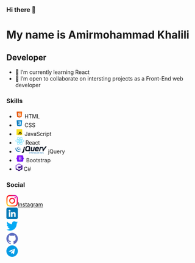 ### Hi there 👋
My name is Amirmohammad Khalili
===============================
Developer
---------
* 🌱 I’m currently learning React
* 🤝 I’m open to collaborate on intersting projects as a Front-End web developer

### Skills
* <img src="./icons8-html-5-48.png" height="20" alt="html"/> HTML
* <img src="./icons8-css3-48.png" height="20" alt="css"/> CSS
* <img src="./icons8-javascript-48.png" height="20" alt="javascript"/> JavaScript
* <img src="./react.svg" height="20" alt="react"/> React
* <img src="./786px-JQuery-Logo.svg.png" height="20" alt="jquery"/> jQuery
* <img src="./bootstrap-logo-shadow.png" height="20" alt="bootstrap"/> Bootstrap
* <img src="./c--4.svg" height="20" alt="C#"/> C#

### Social
<P>
    <a href="https://www.instagram.com/amir.m_personal/" target="_blank" rel="noreferrer">
        <img src="instagram.png" height="30"/>Instagram
    </a>
    <br>
    <a href="https://www.linkedin.com/in/amir-mohammad-khalili-51b222216/" target="_blank" rel="noreferrer">
        <img src="linkedin.png" height="30">
    </a>
    <br>
    <a href="https://twitter.com/AmirMKhalili" target="_blank" rel="noreferrer">
        <img src="twitter.png" height="30">
    </a>
    <br>
    <a href="https://github.com/Amirmohammadkh" target="_blank" rel="noreferrer">
        <img src="github.png" height="30">
    </a>
    <br>
    <a href="https://t.me/AmirmohammadKhalili" target="_blank" rel="noreferrer">
        <img src="telegram.png" height="30">
    </a>
    <br>
</p>


<!--
**Amirmohammadkh/Amirmohammadkh** is a ✨ _special_ ✨ repository because its `README.md` (this file) appears on your GitHub profile.

Here are some ideas to get you started:

- 🔭 I’m currently working on ...
- 🌱 I’m currently learning ...
- 👯 I’m looking to collaborate on ...
- 🤔 I’m looking for help with ...
- 💬 Ask me about ...
- 📫 How to reach me: ...
- 😄 Pronouns: ...
- ⚡ Fun fact: ...
-->
